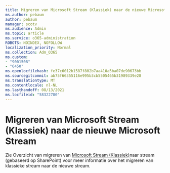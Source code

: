 ```yaml
---
title: Migreren van Microsoft Stream (Klassiek) naar de nieuwe Microsoft Stream
ms.author: pebaum
author: pebaum
manager: scotv
ms.audience: Admin
ms.topic: article
ms.service: o365-administration
ROBOTS: NOINDEX, NOFOLLOW
localization_priority: Normal
ms.collection: Adm_O365
ms.custom:
- "9001508"
- "6450"
ms.openlocfilehash: fe37c6012b1587f802b7aa410a5ba07de90673bb
ms.sourcegitcommit: ab75f66355116e995b3cb5505465b31989339e28
ms.translationtype: MT
ms.contentlocale: nl-NL
ms.lasthandoff: 08/13/2021
ms.locfileid: "58322780"
---
```

# <a name="migrate-from-microsoft-stream-classic-to-the-new-microsoft-stream"></a>Migreren van Microsoft Stream (Klassiek) naar de nieuwe Microsoft Stream

Zie Overzicht van migreren van [Microsoft Stream (Klassiek)](https://docs.microsoft.com/stream/streamnew/stream-classic-to-new-migration-overview)naar stream (gebaseerd op SharePoint) voor meer informatie over het migreren van klassieke stream naar de nieuwe stream.
